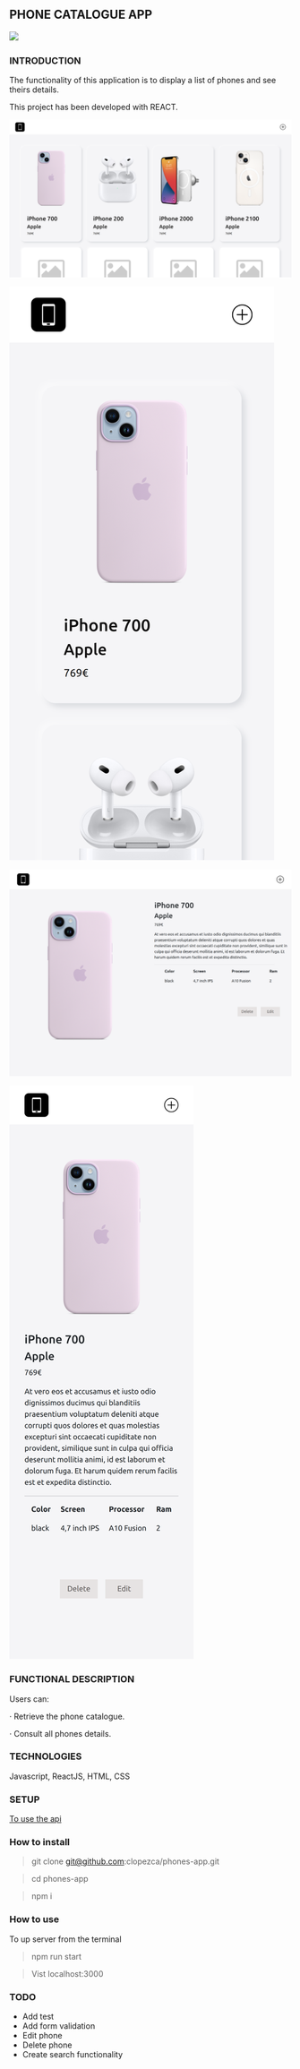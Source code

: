 ## PHONE CATALOGUE APP

![](https://media.giphy.com/media/9f4h6fnCTOOlTrFNUb/giphy.gif)

### INTRODUCTION

The functionality of this application is to display a list of phones and see theirs details.

This project has been developed with REACT.

![](catalogue-screen.png)

![](catalogue-mobile-screen.png)

![](detail-desktop.png)

![](detail-mobile.png)

### FUNCTIONAL DESCRIPTION

Users can:

· Retrieve the phone catalogue.

· Consult all phones details.

### TECHNOLOGIES

Javascript, ReactJS, HTML, CSS

### SETUP

[To use the api](https://github.com/clopezca/phones-app)

### How to install

> git clone git@github.com:clopezca/phones-app.git

> cd phones-app

> npm i

### How to use

To up server from the terminal

> npm run start

> Vist localhost:3000 


### TODO

- Add test
- Add form validation
- Edit phone
- Delete phone
- Create search functionality